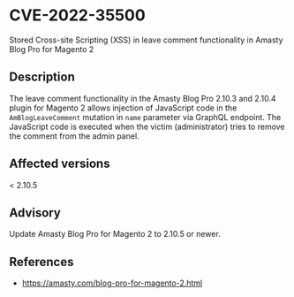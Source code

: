 # CVE-2022-35500
Stored Cross-site Scripting (XSS) in leave comment functionality in Amasty Blog Pro for Magento 2

## Description
The leave comment functionality in the Amasty Blog Pro 2.10.3 and 2.10.4 plugin for Magento 2 allows injection of JavaScript code in the `AmBlogLeaveComment` mutation in `name` parameter via GraphQL endpoint. The JavaScript code is executed when the victim (administrator) tries to remove the comment from the admin panel.

## Affected versions
< 2.10.5

## Advisory
Update Amasty Blog Pro for Magento 2 to 2.10.5 or newer.

## References
* https://amasty.com/blog-pro-for-magento-2.html
